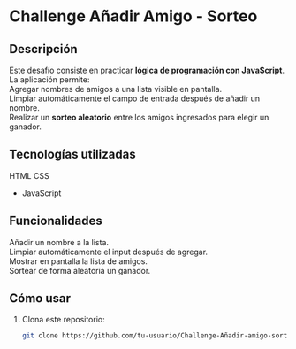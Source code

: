 # Challenge Añadir Amigo - Sorteo  

## Descripción  
Este desafío consiste en practicar **lógica de programación con JavaScript**.  
La aplicación permite:  
Agregar nombres de amigos a una lista visible en pantalla.  
Limpiar automáticamente el campo de entrada después de añadir un nombre.  
 Realizar un **sorteo aleatorio** entre los amigos ingresados para elegir un ganador.  
 
## Tecnologías utilizadas  
HTML 
CSS  
- JavaScript  

## Funcionalidades  
Añadir un nombre a la lista.  
Limpiar automáticamente el input después de agregar.  
Mostrar en pantalla la lista de amigos.  
Sortear de forma aleatoria un ganador.  

## Cómo usar  
1. Clona este repositorio:  
   ```bash
   git clone https://github.com/tu-usuario/Challenge-Añadir-amigo-sorteo.git


